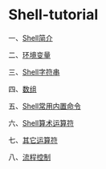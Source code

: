 # Shell-tutorial

一、[Shell简介](./md/1.md) 

二、[环境变量](./md/2.md) 

三、[Shell字符串](./md/3.md) 

四、[数组](./md/4.md) 

五、[Shell常用内置命令](./md/5.md) 

六、[Shell算术运算符](./md/6.md) 

七、[其它运算符](./md/7.md) 

八、[流程控制](./md/8.md) 